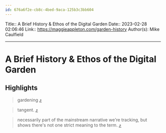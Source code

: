 ```yaml
---
id: 676a6f2e-cb8c-4bed-9aca-125b3c3bb604
---
```


Title:: A Brief History & Ethos of the Digital Garden
Date:: 2023-02-28 02:06:46
Link:: https://maggieappleton.com/garden-history
Author(s): Mike Caulfield

---

# A Brief History & Ethos of the Digital Garden

## Highlights

> gardening [⤴️](https://omnivore.app/me/a-brief-history-ethos-of-the-digital-garden-18dd93dd142#fab1f5c8-3360-42f3-a61b-2ee326ec121e)

> tangent. [⤴️](https://omnivore.app/me/a-brief-history-ethos-of-the-digital-garden-18dd93dd142#fe2f5210-a951-46bf-80ee-61b63c3f95af)

> necessarily part of the mainstream narrative we're tracking, but shows there's not one strict meaning to the term. [⤴️](https://omnivore.app/me/a-brief-history-ethos-of-the-digital-garden-18dd93dd142#0cb126b5-b05d-48f8-b53a-ed9c8dcda4ab)

